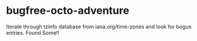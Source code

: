 bugfree-octo-adventure
======================

Iterate through tzinfo database from iana.org/time-zones and look for bogus entries. Found Some!!
